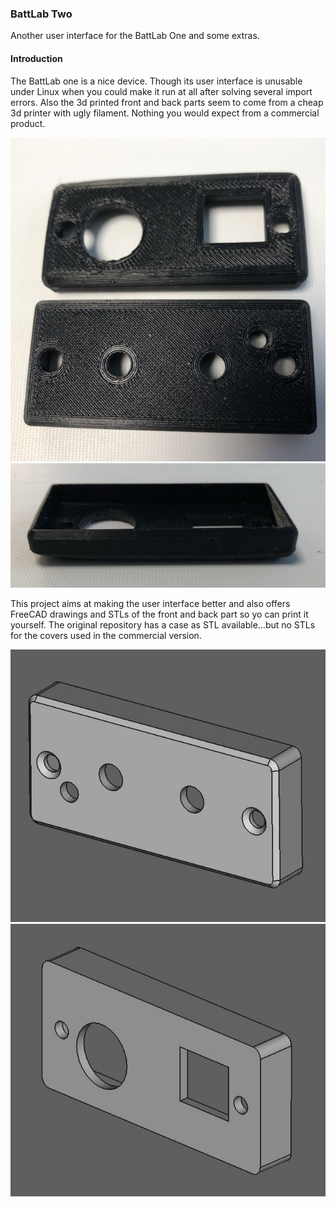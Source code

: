 ### BattLab Two

Another user interface for the BattLab One and some extras.

#### Introduction

The BattLab one is a nice device. Though its user interface is unusable under Linux when you could make it run at all after solving several import errors.
Also the 3d printed front and back parts seem to come from a cheap 3d printer with ugly filament. Nothing you would expect from a commercial product.

![Ugly print quality](images/covers_original.jpg)
![Ugly print quality](images/bent_cover.jpg)

This project aims at making the user interface better and also offers FreeCAD drawings and STLs of the front and back part so yo can print it yourself.
The original repository has a case as STL available...but no STLs for the covers used in the commercial version.

![Front Cover in FreeCAD](images/front_cover_freecad.jpg)
![Back Cover in FreeCAD](images/back_cover_freecad.jpg)
